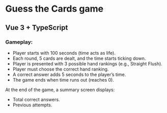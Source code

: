 # Guess the Cards game

## Vue 3 + TypeScript

### Gameplay:
* Player starts with 100 seconds (time acts as life).
* Each round, 5 cards are dealt, and the time starts ticking down.
* Player is presented with 3 possible hand rankings (e.g., Straight Flush).
* Player must choose the correct hand ranking.
* A correct answer adds 5 seconds to the playerʼs time.
* The game ends when time runs out (reaches 0).

  
At the end of the game, a summary screen displays:

*  Total correct answers.
* Previous attempts.
